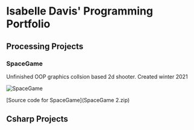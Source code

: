 # Isabelle Davis' Programming Portfolio

## Processing Projects

### SpaceGame
Unfinished OOP graphics collsion based 2d shooter. Created winter 2021

![SpaceGame](<img width="1000" alt="Screen Shot 2022-03-07 at 11 54 22 AM copy" src="https://user-images.githubusercontent.com/89150929/157099394-c18f13a2-d418-4382-9508-19311855e5ce.png">)

[Source code for SpaceGame](SpaceGame 2.zip)
## Csharp Projects

